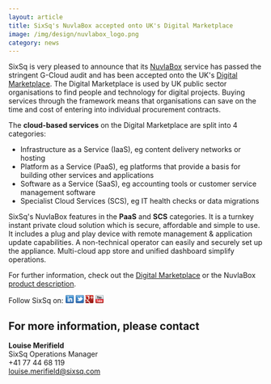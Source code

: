 ```yaml
---
layout: article
title: SixSq's NuvlaBox accepted onto UK's Digital Marketplace
image: /img/design/nuvlabox_logo.png
category: news
---
```


SixSq is very pleased to announce that its [NuvlaBox](http://sixsq.com/products/nuvlabox/) service has passed the stringent G-Cloud audit and has been accepted onto the UK's [Digital Marketplace](https://www.digitalmarketplace.service.gov.uk). The Digital Marketplace is used by UK public sector organisations to find people and technology for digital projects. Buying services through the framework means that organisations can save on the time and cost of entering into individual procurement contracts.

The **cloud-based services** on the Digital Marketplace are split into 4 categories:

- Infrastructure as a Service (IaaS), eg content delivery networks or hosting
- Platform as a Service (PaaS), eg platforms that provide a basis for building other services and applications
- Software as a Service (SaaS), eg accounting tools or customer service management software
- Specialist Cloud Services (SCS), eg IT health checks or data migrations

SixSq's NuvlaBox features in the **PaaS** and **SCS** categories. It is a turnkey instant private cloud solution which is secure, affordable and simple to use. It includes a plug and play device with remote management & application update capabilities. A non-technical operator can easily and securely set up the appliance. Multi-cloud app store and unified dashboard simplify operations. 

For further information, check out the [Digital Marketplace](https://www.digitalmarketplace.service.gov.uk/g-cloud/services/790011682856788) or the NuvlaBox [product description](http://media.sixsq.com/nuvlabox-product-description).



Follow SixSq on:
<a href="http://linkedin.com/company/sixsq"><img src="/img/design/linkedin_small.png" alt="LinkedIn" width="16" /></a> <a href="http://twitter.com/@sixsq"><img src="/img/design/twitter_small.png" alt="Twitter" width="16" /></a> <a href="http://plus.google.com/+sixsq"><img src="/img/design/google_plus_small.png" alt="Google+" width="16" /></a> <a href="https://www.youtube.com/channel/UCGYw3n7c-QsDtsVH32By1-g"><img src="/img/design/youtube_small.png" alt="Youtube" width="16"/></a>


For more information, please contact
----

**Louise Merifield**  
SixSq Operations Manager  
+41 77 44 68 119  
[louise.merifield@sixsq.com](mailto:louise.merifield@sixsq.com)



